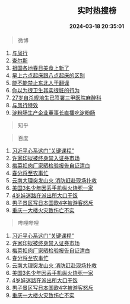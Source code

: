 <div align="center"><h2>实时热搜榜</h2><h4>2024-03-18 20:35:01</h4></div>

> 微博  

1. [与凤行](https://s.weibo.com/weibo?q=%E4%B8%8E%E5%87%A4%E8%A1%8C&t=31&band_rank=1&Refer=top)<br />
2. [查尔斯](https://s.weibo.com/weibo?q=%E6%9F%A5%E5%B0%94%E6%96%AF&t=31&band_rank=2&Refer=top)<br />
3. [祖国各地春日美食上新了](https://s.weibo.com/weibo?q=%23%E7%A5%96%E5%9B%BD%E5%90%84%E5%9C%B0%E6%98%A5%E6%97%A5%E7%BE%8E%E9%A3%9F%E4%B8%8A%E6%96%B0%E4%BA%86%23&t=31&band_rank=3&Refer=top)<br />
4. [早上六点起床跟八点起床的区别](https://s.weibo.com/weibo?q=%23%E6%97%A9%E4%B8%8A%E5%85%AD%E7%82%B9%E8%B5%B7%E5%BA%8A%E8%B7%9F%E5%85%AB%E7%82%B9%E8%B5%B7%E5%BA%8A%E7%9A%84%E5%8C%BA%E5%88%AB%23&t=31&band_rank=4&Refer=top)<br />
5. [能不能禁止东北人干翻译](https://s.weibo.com/weibo?q=%23%E8%83%BD%E4%B8%8D%E8%83%BD%E7%A6%81%E6%AD%A2%E4%B8%9C%E5%8C%97%E4%BA%BA%E5%B9%B2%E7%BF%BB%E8%AF%91%23&t=31&band_rank=5&Refer=top)<br />
6. [你以为很卫生其实很脏的行为](https://s.weibo.com/weibo?q=%E4%BD%A0%E4%BB%A5%E4%B8%BA%E5%BE%88%E5%8D%AB%E7%94%9F%E5%85%B6%E5%AE%9E%E5%BE%88%E8%84%8F%E7%9A%84%E8%A1%8C%E4%B8%BA&t=31&band_rank=6&Refer=top)<br />
7. [27岁自杀规培生已签署三甲医院麻醉科](https://s.weibo.com/weibo?q=%2327%E5%B2%81%E8%87%AA%E6%9D%80%E8%A7%84%E5%9F%B9%E7%94%9F%E5%B7%B2%E7%AD%BE%E7%BD%B2%E4%B8%89%E7%94%B2%E5%8C%BB%E9%99%A2%E9%BA%BB%E9%86%89%E7%A7%91%23&t=31&band_rank=7&Refer=top)<br />
8. [与凤行特效](https://s.weibo.com/weibo?q=%E4%B8%8E%E5%87%A4%E8%A1%8C%E7%89%B9%E6%95%88&t=31&band_rank=8&Refer=top)<br />
9. [淀粉肠生产企业董事长直播吃淀粉肠](https://s.weibo.com/weibo?q=%23%E6%B7%80%E7%B2%89%E8%82%A0%E7%94%9F%E4%BA%A7%E4%BC%81%E4%B8%9A%E8%91%A3%E4%BA%8B%E9%95%BF%E7%9B%B4%E6%92%AD%E5%90%83%E6%B7%80%E7%B2%89%E8%82%A0%23&t=31&band_rank=9&Refer=top)<br />

> 知乎  


> 百度  

1. [习近平心系这门“关键课程”](https://www.baidu.com/s?wd=%E4%B9%A0%E8%BF%91%E5%B9%B3%E5%BF%83%E7%B3%BB%E8%BF%99%E9%97%A8%E2%80%9C%E5%85%B3%E9%94%AE%E8%AF%BE%E7%A8%8B%E2%80%9D&sa=fyb_news&rsv_dl=fyb_news)<br />
2. [许家印拟被终身禁入证券市场](https://www.baidu.com/s?wd=%E8%AE%B8%E5%AE%B6%E5%8D%B0%E6%8B%9F%E8%A2%AB%E7%BB%88%E8%BA%AB%E7%A6%81%E5%85%A5%E8%AF%81%E5%88%B8%E5%B8%82%E5%9C%BA&sa=fyb_news&rsv_dl=fyb_news)<br />
3. [梅菜扣肉厂家晒检验报告自证清白](https://www.baidu.com/s?wd=%E6%A2%85%E8%8F%9C%E6%89%A3%E8%82%89%E5%8E%82%E5%AE%B6%E6%99%92%E6%A3%80%E9%AA%8C%E6%8A%A5%E5%91%8A%E8%87%AA%E8%AF%81%E6%B8%85%E7%99%BD&sa=fyb_news&rsv_dl=fyb_news)<br />
4. [春分将至农事忙](https://www.baidu.com/s?wd=%E6%98%A5%E5%88%86%E5%B0%86%E8%87%B3%E5%86%9C%E4%BA%8B%E5%BF%99&sa=fyb_news&rsv_dl=fyb_news)<br />
5. [云南大理突发山火 消防赶赴现场扑救](https://www.baidu.com/s?wd=%E4%BA%91%E5%8D%97%E5%A4%A7%E7%90%86%E7%AA%81%E5%8F%91%E5%B1%B1%E7%81%AB+%E6%B6%88%E9%98%B2%E8%B5%B6%E8%B5%B4%E7%8E%B0%E5%9C%BA%E6%89%91%E6%95%91&sa=fyb_news&rsv_dl=fyb_news)<br />
6. [美国3名少年因丢手机纵火烧死一家](https://www.baidu.com/s?wd=%E7%BE%8E%E5%9B%BD3%E5%90%8D%E5%B0%91%E5%B9%B4%E5%9B%A0%E4%B8%A2%E6%89%8B%E6%9C%BA%E7%BA%B5%E7%81%AB%E7%83%A7%E6%AD%BB%E4%B8%80%E5%AE%B6&sa=fyb_news&rsv_dl=fyb_news)<br />
7. [4岁娃迷路在派出所大口干饭](https://www.baidu.com/s?wd=4%E5%B2%81%E5%A8%83%E8%BF%B7%E8%B7%AF%E5%9C%A8%E6%B4%BE%E5%87%BA%E6%89%80%E5%A4%A7%E5%8F%A3%E5%B9%B2%E9%A5%AD&sa=fyb_news&rsv_dl=fyb_news)<br />
8. [男子景区写日本国歌4字被游客怒斥](https://www.baidu.com/s?wd=%E7%94%B7%E5%AD%90%E6%99%AF%E5%8C%BA%E5%86%99%E6%97%A5%E6%9C%AC%E5%9B%BD%E6%AD%8C4%E5%AD%97%E8%A2%AB%E6%B8%B8%E5%AE%A2%E6%80%92%E6%96%A5&sa=fyb_news&rsv_dl=fyb_news)<br />
9. [重庆一大楼火灾致伤亡不实](https://www.baidu.com/s?wd=%E9%87%8D%E5%BA%86%E4%B8%80%E5%A4%A7%E6%A5%BC%E7%81%AB%E7%81%BE%E8%87%B4%E4%BC%A4%E4%BA%A1%E4%B8%8D%E5%AE%9E&sa=fyb_news&rsv_dl=fyb_news)<br />

> 哔哩哔哩  

1. [习近平心系这门“关键课程”](https://www.baidu.com/s?wd=%E4%B9%A0%E8%BF%91%E5%B9%B3%E5%BF%83%E7%B3%BB%E8%BF%99%E9%97%A8%E2%80%9C%E5%85%B3%E9%94%AE%E8%AF%BE%E7%A8%8B%E2%80%9D&sa=fyb_news&rsv_dl=fyb_news)<br />
2. [许家印拟被终身禁入证券市场](https://www.baidu.com/s?wd=%E8%AE%B8%E5%AE%B6%E5%8D%B0%E6%8B%9F%E8%A2%AB%E7%BB%88%E8%BA%AB%E7%A6%81%E5%85%A5%E8%AF%81%E5%88%B8%E5%B8%82%E5%9C%BA&sa=fyb_news&rsv_dl=fyb_news)<br />
3. [梅菜扣肉厂家晒检验报告自证清白](https://www.baidu.com/s?wd=%E6%A2%85%E8%8F%9C%E6%89%A3%E8%82%89%E5%8E%82%E5%AE%B6%E6%99%92%E6%A3%80%E9%AA%8C%E6%8A%A5%E5%91%8A%E8%87%AA%E8%AF%81%E6%B8%85%E7%99%BD&sa=fyb_news&rsv_dl=fyb_news)<br />
4. [春分将至农事忙](https://www.baidu.com/s?wd=%E6%98%A5%E5%88%86%E5%B0%86%E8%87%B3%E5%86%9C%E4%BA%8B%E5%BF%99&sa=fyb_news&rsv_dl=fyb_news)<br />
5. [云南大理突发山火 消防赶赴现场扑救](https://www.baidu.com/s?wd=%E4%BA%91%E5%8D%97%E5%A4%A7%E7%90%86%E7%AA%81%E5%8F%91%E5%B1%B1%E7%81%AB+%E6%B6%88%E9%98%B2%E8%B5%B6%E8%B5%B4%E7%8E%B0%E5%9C%BA%E6%89%91%E6%95%91&sa=fyb_news&rsv_dl=fyb_news)<br />
6. [美国3名少年因丢手机纵火烧死一家](https://www.baidu.com/s?wd=%E7%BE%8E%E5%9B%BD3%E5%90%8D%E5%B0%91%E5%B9%B4%E5%9B%A0%E4%B8%A2%E6%89%8B%E6%9C%BA%E7%BA%B5%E7%81%AB%E7%83%A7%E6%AD%BB%E4%B8%80%E5%AE%B6&sa=fyb_news&rsv_dl=fyb_news)<br />
7. [4岁娃迷路在派出所大口干饭](https://www.baidu.com/s?wd=4%E5%B2%81%E5%A8%83%E8%BF%B7%E8%B7%AF%E5%9C%A8%E6%B4%BE%E5%87%BA%E6%89%80%E5%A4%A7%E5%8F%A3%E5%B9%B2%E9%A5%AD&sa=fyb_news&rsv_dl=fyb_news)<br />
8. [男子景区写日本国歌4字被游客怒斥](https://www.baidu.com/s?wd=%E7%94%B7%E5%AD%90%E6%99%AF%E5%8C%BA%E5%86%99%E6%97%A5%E6%9C%AC%E5%9B%BD%E6%AD%8C4%E5%AD%97%E8%A2%AB%E6%B8%B8%E5%AE%A2%E6%80%92%E6%96%A5&sa=fyb_news&rsv_dl=fyb_news)<br />
9. [重庆一大楼火灾致伤亡不实](https://www.baidu.com/s?wd=%E9%87%8D%E5%BA%86%E4%B8%80%E5%A4%A7%E6%A5%BC%E7%81%AB%E7%81%BE%E8%87%B4%E4%BC%A4%E4%BA%A1%E4%B8%8D%E5%AE%9E&sa=fyb_news&rsv_dl=fyb_news)<br />
